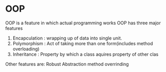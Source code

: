 # OOP

OOP is a feature in which actual programming works
OOP has three major features
1. Encapculation : wrapping up of data into single unit.
2. Polymorphism : Act of taking more than one form(includes method overloading)
3. Inheritance : Property by which a class aquires property of other clas

Other features are:
Robust
Abstraction
method overrinding

